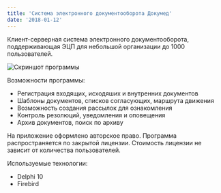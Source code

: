 ```yaml
---
title: 'Система электронного документооборота Докумед'
date: '2018-01-12'
---
```


Клиент-серверная система электронного документооборота, поддерживающая ЭЦП для небольшой организации до 1000 пользователей.

![Скриншот программы](/images/documed_logo.png)

Возможности программы:

- Регистрация входящих, исходяших и внутренних документов
- Шаблоны документов, списков согласующих, маршрута движения
- Возможность создания рассылок для ознакомления
- Контроль резолюций, уведомления и оповещения
- Архив документов, поиск по архиву

На приложение оформлено авторское право. Программа распространяется по закрытой лицензии. Стоимость лицензии не зависит от количества пользователей. 

Используемые технологии:

- Delphi 10
- Firebird

